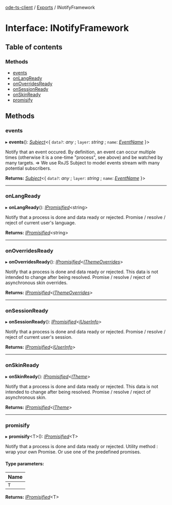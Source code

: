 [ode-ts-client](../README.md) / [Exports](../modules.md) / INotifyFramework

# Interface: INotifyFramework

## Table of contents

### Methods

- [events](inotifyframework.md#events)
- [onLangReady](inotifyframework.md#onlangready)
- [onOverridesReady](inotifyframework.md#onoverridesready)
- [onSessionReady](inotifyframework.md#onsessionready)
- [onSkinReady](inotifyframework.md#onskinready)
- [promisify](inotifyframework.md#promisify)

## Methods

### events

▸ **events**(): [*Subject*](../classes/rxjs.subject.md)<{ `data?`: *any* ; `layer`: *string* ; `name`: [*EventName*](../modules.md#eventname)  }\>

Notify that an event occured.
By definition, an event can occur multiple times (otherwise it is a one-time "process", see above) and be watched by many targets.
=> We use RxJS Subject to model events stream with many potential subscribers.

**Returns:** [*Subject*](../classes/rxjs.subject.md)<{ `data?`: *any* ; `layer`: *string* ; `name`: [*EventName*](../modules.md#eventname)  }\>

___

### onLangReady

▸ **onLangReady**(): [*IPromisified*](ipromisified.md)<string\>

Notify that a process is done and data ready or rejected.
Promise / resolve / reject of current user's language.

**Returns:** [*IPromisified*](ipromisified.md)<string\>

___

### onOverridesReady

▸ **onOverridesReady**(): [*IPromisified*](ipromisified.md)<[*IThemeOverrides*](../modules.md#ithemeoverrides)\>

Notify that a process is done and data ready or rejected.
This data is not intended to change after being resolved.
Promise / resolve / reject of asynchronous skin overrides.

**Returns:** [*IPromisified*](ipromisified.md)<[*IThemeOverrides*](../modules.md#ithemeoverrides)\>

___

### onSessionReady

▸ **onSessionReady**(): [*IPromisified*](ipromisified.md)<[*IUserInfo*](iuserinfo.md)\>

Notify that a process is done and data ready or rejected.
Promise / resolve / reject of current user's session.

**Returns:** [*IPromisified*](ipromisified.md)<[*IUserInfo*](iuserinfo.md)\>

___

### onSkinReady

▸ **onSkinReady**(): [*IPromisified*](ipromisified.md)<[*ITheme*](itheme.md)\>

Notify that a process is done and data ready or rejected.
This data is not intended to change after being resolved.
Promise / resolve / reject of asynchronous skin.

**Returns:** [*IPromisified*](ipromisified.md)<[*ITheme*](itheme.md)\>

___

### promisify

▸ **promisify**<T\>(): [*IPromisified*](ipromisified.md)<T\>

Notify that a process is done and data ready or rejected.
Utility method : wrap your own Promise.
Or use one of the predefined promises.

#### Type parameters:

Name |
:------ |
`T` |

**Returns:** [*IPromisified*](ipromisified.md)<T\>
